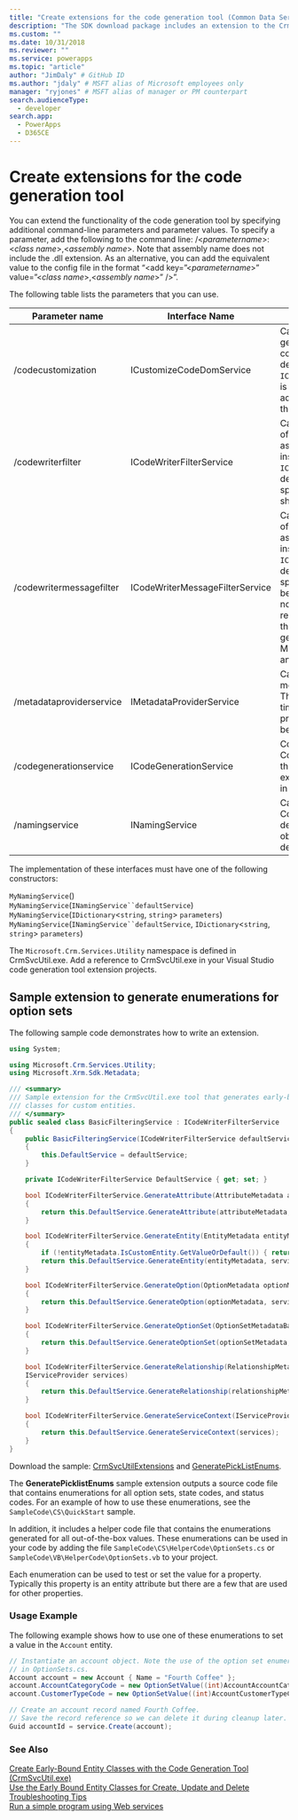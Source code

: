 ```yaml
---
title: "Create extensions for the code generation tool (Common Data Service) | Microsoft Docs" # Intent and product brand in a unique string of 43-59 chars including spaces
description: "The SDK download package includes an extension to the CrmSvcUtil code generation tool that you can use to generate enumerations for all option set values including global option sets, picklist, state, and status values." # 115-145 characters including spaces. This abstract displays in the search result.
ms.custom: ""
ms.date: 10/31/2018
ms.reviewer: ""
ms.service: powerapps
ms.topic: "article"
author: "JimDaly" # GitHub ID
ms.author: "jdaly" # MSFT alias of Microsoft employees only
manager: "ryjones" # MSFT alias of manager or PM counterpart
search.audienceType: 
  - developer
search.app: 
  - PowerApps
  - D365CE
---
```

# Create extensions for the code generation tool

You can extend the functionality of the code generation tool by specifying additional command-line parameters and parameter values. To specify a parameter, add the following to the command line: /\<*parametername*>:\<*class name*>,\<*assembly name*>. Note that assembly name does not include the .dll extension. As an alternative, you can add the equivalent value to the config file in the format “<add key=”\<*parametername*>” value=”\<*class name*>,\<*assembly name*>” />”.  

The following table lists the parameters that you can use.  

|Parameter name|Interface Name|Description|  
|--------------------|--------------------|-----------------|  
|/codecustomization|ICustomizeCodeDomService|Called after the CodeDOM generation has been completed, assuming the default instance of `ICodeGenerationService`. It is useful for generating additional classes, such as the constants in picklists.|  
|/codewriterfilter|ICodeWriterFilterService|Called during the process of CodeDOM generation, assuming the default instance of `ICodeGenerationService`, to determine whether a specific object or property should be generated.|  
|/codewritermessagefilter|ICodeWriterMessageFilterService|Called during the process of CodeDOM generation, assuming the default instance of `ICodeGenerationService`, to determine whether a specific message should be generated. This should not be used for requests/responses as these are already generated in Microsoft.Crm.Sdk.Proxy.dll and Microsoft.Xrm.Sdk.dll.|  
|/metadataproviderservice|IMetadataProviderService|Called to retrieve the metadata from the server. This may be called multiple times during the generation process, so the data should be cached.|  
|/codegenerationservice|ICodeGenerationService|Core implementation of the CodeDOM generation. If this is changed, the other extensions may not behave in the manner described.|  
|/namingservice|INamingService|Called during the CodeDOM generation to determine the name for objects, assuming the default implementation.|

The implementation of these interfaces must have one of the following constructors:

`MyNamingService`()<br />
`MyNamingService`(`INamingService``defaultService`)<br />
`MyNamingService`(`IDictionary`<`string`, `string`> `parameters`)<br />
`MyNamingService`(`INamingService``defaultService`, `IDictionary`<`string`, `string`> `parameters`)

The `Microsoft.Crm.Services.Utility` namespace is defined in CrmSvcUtil.exe. Add a reference to CrmSvcUtil.exe in your Visual Studio code generation tool extension projects.

<a name="Generate_Enums"></a>

## Sample extension to generate enumerations for option sets

The following sample code demonstrates how to write an extension.  

```csharp
using System;

using Microsoft.Crm.Services.Utility;
using Microsoft.Xrm.Sdk.Metadata;

/// <summary>
/// Sample extension for the CrmSvcUtil.exe tool that generates early-bound
/// classes for custom entities.
/// </summary>
public sealed class BasicFilteringService : ICodeWriterFilterService
{
    public BasicFilteringService(ICodeWriterFilterService defaultService)
    {
        this.DefaultService = defaultService;
    }

    private ICodeWriterFilterService DefaultService { get; set; }

    bool ICodeWriterFilterService.GenerateAttribute(AttributeMetadata attributeMetadata, IServiceProvider services)
    {
        return this.DefaultService.GenerateAttribute(attributeMetadata, services);
    }

    bool ICodeWriterFilterService.GenerateEntity(EntityMetadata entityMetadata, IServiceProvider services)
    {
        if (!entityMetadata.IsCustomEntity.GetValueOrDefault()) { return false; }
        return this.DefaultService.GenerateEntity(entityMetadata, services);
    }

    bool ICodeWriterFilterService.GenerateOption(OptionMetadata optionMetadata, IServiceProvider services)
    {
        return this.DefaultService.GenerateOption(optionMetadata, services);
    }

    bool ICodeWriterFilterService.GenerateOptionSet(OptionSetMetadataBase optionSetMetadata, IServiceProvider services)
    {
        return this.DefaultService.GenerateOptionSet(optionSetMetadata, services);
    }

    bool ICodeWriterFilterService.GenerateRelationship(RelationshipMetadataBase relationshipMetadata, EntityMetadata otherEntityMetadata,
    IServiceProvider services)
    {
        return this.DefaultService.GenerateRelationship(relationshipMetadata, otherEntityMetadata, services);
    }

    bool ICodeWriterFilterService.GenerateServiceContext(IServiceProvider services)
    {
        return this.DefaultService.GenerateServiceContext(services);
    }
}

```

Download the sample: [CrmSvcUtilExtensions](https://code.msdn.microsoft.com/Create-extensions-for-the-b8b24d1d) and  [GeneratePickListEnums](https://code.msdn.microsoft.com/Create-extensions-for-the-3dd56a27). 

The **GeneratePicklistEnums** sample extension outputs a source code file that contains enumerations for all option sets, state codes, and status codes. For an example of how to use these enumerations, see the `SampleCode\CS\QuickStart` sample.  

In addition, it includes a helper code file that contains the enumerations generated for all out-of-the-box values. These enumerations can be used in your code by adding the file `SampleCode\CS\HelperCode\OptionSets.cs` or `SampleCode\VB\HelperCode\OptionSets.vb` to your project.

Each enumeration can be used to test or set the value for a property. Typically this property is an entity attribute but there are a few that are used for other properties.

### Usage Example

The following example shows how to use one of these enumerations to set a value in the `Account` entity.

```csharp
// Instantiate an account object. Note the use of the option set enumerations defined
// in OptionSets.cs.
Account account = new Account { Name = "Fourth Coffee" };
account.AccountCategoryCode = new OptionSetValue((int)AccountAccountCategoryCode.PreferredCustomer);
account.CustomerTypeCode = new OptionSetValue((int)AccountCustomerTypeCode.Investor);

// Create an account record named Fourth Coffee.
// Save the record reference so we can delete it during cleanup later.
Guid accountId = service.Create(account);
```

### See Also

 [Create Early-Bound Entity Classes with the Code Generation Tool (CrmSvcUtil.exe)](/dynamics365/customer-engagement/developer/create-early-bound-entity-classes-code-generation-tool)<br />
 [Use the Early Bound Entity Classes for Create, Update and Delete](/dynamics365/customer-engagement/developer/use-entity-class-create-update-delete)<br />
 [Troubleshooting Tips](/dynamics365/customer-engagement/developer/troubleshooting-tips)<br />
 [Run a simple program using Web services](/dynamics365/customer-engagement/developer/simple-program-web-services)
